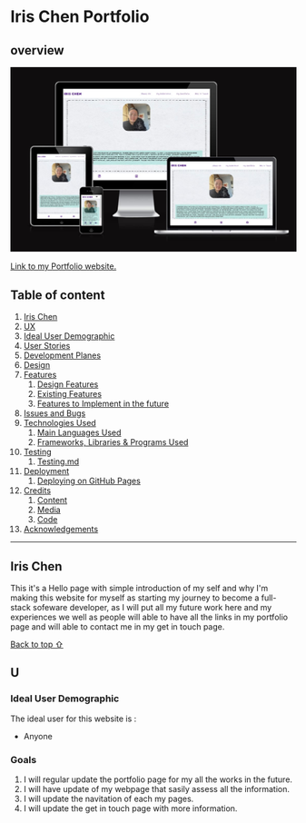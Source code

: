 # Iris Chen Portfolio

## overview 
![Iris portfolio mockup image](assets/READMEfiles/Mockup.jpg)

[Link to my Portfolio website.](https://hsiaohan-89.github.io/Iris-Chen-portfolio/)

## Table of content

1. [Iris Chen](#iris-chen)
1. [UX](#UX)
2. [Ideal User Demographic](#Ideal-User-Demographic)
3. [User Stories](#User-Stories)
3. [Development Planes](#Development-Planes)
4. [Design](#Design)
5. [Features](#Features)
    1. [Design Features](#Design-Features)
    2. [Existing Features](#existing-features)
    3. [Features to Implement in the future](#Features-to-Implement-in-the-future)
6. [Issues and Bugs](#Issues-and-Bugs)
7. [Technologies Used](#Technologies-Used)
     1. [Main Languages Used](#Main-Languages-Used)
     2. [Frameworks, Libraries & Programs Used](#Frameworks,-Libraries-&-Programs-Used)
8. [Testing](#testing)
     1. [Testing.md](TESTING.md)
9. [Deployment](#deployment)
     1. [Deploying on GitHub Pages](#Deploying-on-GitHub-Pages)
10. [Credits](#Credits)
     1. [Content](#content)
     2. [Media](#Media)
     3. [Code](#Code)
11. [Acknowledgements](#Acknowledgements)

***

## Iris Chen

This it's a Hello page with simple introduction of my self and why I'm making this website for myself as starting my journey to become a full-stack sofeware developer, as I will put all my future work here and my experiences we well as people will able to have all the links in my portfolio page and will able to contact me in my get in touch page.



[Back to top ⇧](#iris-chen-portfolio)

## U
### Ideal User Demographic
The ideal user for this website is :

* Anyone 

### Goals
1. I will regular update the portfolio page for my all the works in the future.
2. I will have update of my webpage that sasily assess all the information.
3. I will update the navitation of each my pages.
4. I will update the get in touch page with more information.

  
  
